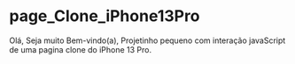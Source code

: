 # page_Clone_iPhone13Pro
Olá,
Seja muito Bem-vindo(a),
Projetinho pequeno com interação javaScript de uma pagina clone do iPhone 13 Pro.
